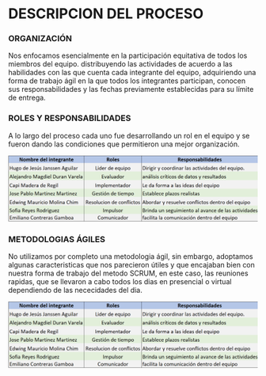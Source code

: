 # DESCRIPCION DEL PROCESO

### ORGANIZACIÓN


Nos enfocamos esencialmente en la participación equitativa de todos los miembros del equipo.  distribuyendo las actividades de acuerdo a las habilidades con las que cuenta cada integrante del equipo, adquiriendo una forma de trabajo ágil en la que todos los integrantes participan, conocen sus responsabilidades y las fechas previamente establecidas para su límite de entrega.


### ROLES Y RESPONSABILIDADES


A lo largo del proceso cada uno fue desarrollando un rol en el equipo y se fueron dando las condiciones que permitieron una mejor organización.

![Rolesyresponsabilidades][image]

[image]: https://github.com/hjanssena/FIS-Proyecto/blob/EmilianoContreras/Assets/RolesResponsabilidades.png?raw=true


### METODOLOGIAS ÁGILES


No utilizamos por completo una metodologia ágil, sin embargo, adoptamos algunas caracteristicas que nos parecieron útiles y que encajaban bien con nuestra forma de trabajo del metodo SCRUM, en este caso, las reuniones rapidas, que se llevaron a cabo todos los dias en presencial o virtual dependiendo de las nececidades del dia.

![ReunionesRapidas][image]

[image]: https://github.com/hjanssena/FIS-Proyecto/blob/EmilianoContreras/Assets/scrumMeting.png?raw=true
